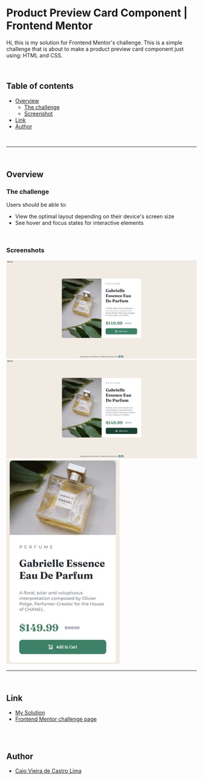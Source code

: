 # Product Preview Card Component | Frontend Mentor

Hi, this is my solution for Frontend Mentor's challenge. This is a simple challenge that is about to make a 
product preview card component just using: HTML and CSS.

<br>

## Table of contents

- [Overview](#overview)
  - [The challenge](#the-challenge)
  - [Screenshot](#screenshot)
- [Link](#link)
- [Author](#author)

<br>

***

<br>

## Overview

### The challenge

Users should be able to:

- View the optimal layout depending on their device's screen size
- See hover and focus states for interactive elements

<br>

### Screenshots

<img src="../assets/img/screenshots/productPreviewCardComp01.jpg" width="600" alt="Product Preview Card Component">
<img src="../assets/img/screenshots/productPreviewCardComp02.jpg" width="600" alt="Product Preview Card Component">
<img src="../assets/img/screenshots/productPreviewCardComp03.jpg" width="300" alt="Product Preview Card Component">

<br>

***

<br>

## Link

- <a href = "https://miniprojectsnchallenges.netlify.app/productpreviewcardcomp/">My Solution</a>
- <a href= "https://www.frontendmentor.io/challenges/product-preview-card-component-GO7UmttRfa">Frontend Mentor challenge page</a>

<br>
<br>

## Author

- [Caio Vieira de Castro Lima](https://www.linkedin.com/in/caiovieiralima/)